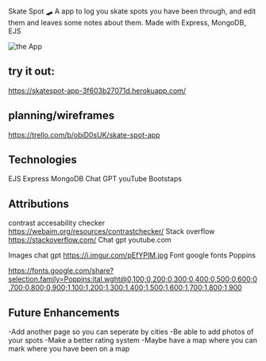 Skate Spot 🛹
A app to log you skate spots you have been through, and edit them and leaves some notes about them. Made with Express, MongoDB, EJS

![the App](https://i.imgur.com/PMhMz5e.jpg)

## try it out:
https://skatespot-app-3f603b27071d.herokuapp.com/
## planning/wireframes
https://trello.com/b/obiD0sUK/skate-spot-app

## Technologies
EJS
Express
MongoDB
Chat GPT
youTube
Bootstaps

## Attributions
contrast accesability checker
https://webaim.org/resources/contrastchecker/
Stack overflow
https://stackoverflow.com/
Chat gpt
youtube.com


Images 
chat gpt
https://i.imgur.com/pEfYPlM.jpg
Font
google fonts
Poppins

https://fonts.google.com/share?selection.family=Poppins:ital,wght@0,100;0,200;0,300;0,400;0,500;0,600;0,700;0,800;0,900;1,100;1,200;1,300;1,400;1,500;1,600;1,700;1,800;1,900

## Future Enhancements
-Add another page so you can seperate by cities
-Be able to add photos of your spots
-Make a better rating system
-Maybe have a map where you can mark where you have been on a map
